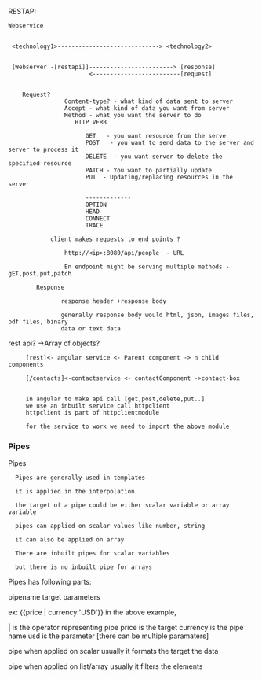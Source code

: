 RESTAPI

    Webservice
	 
	 
	 <technology1>-----------------------------> <technology2>
	 
	 
	 [Webserver -[restapi]]------------------------> [response]
	                       <-------------------------[request]
						   
						   
		Request?
		            Content-type? - what kind of data sent to server
					Accept - what kind of data you want from server
					Method - what you want the server to do
					   HTTP VERB
					   
					      GET   - you want resource from the serve
						  POST   - you want to send data to the server and server to process it
						  DELETE  - you want server to delete the specified resource
						  PATCH - You want to partially update
						  PUT  - Updating/replacing resources in the server
						  
						  -------------
						  OPTION
						  HEAD
						  CONNECT
						  TRACE
						  
				client makes requests to end points ?
				
				    http://<ip>:8080/api/people  - URL
					
					En endpoint might be serving multiple methods - gET,post,put,patch
					
			Response
			
			       response header +response body
				   
				   generally response body would html, json, images files, pdf files, binary
				   data or text data




rest api?  ->Array of objects?

         [rest]<- angular service <- Parent component -> n child components
		 
		 [/contacts]<-contactservice <- contactComponent ->contact-box
		 
		 
		 In angular to make api call [get,post,delete,put..]
		 we use an inbuilt service call httpclient
		 httpclient is part of httpclientmodule
		 
		 for the service to work we need to import the above module


### Pipes


Pipes

      Pipes are generally used in templates 

	  it is applied in the interpolation

      the target of a pipe could be either scalar variable or array variable

	  pipes can applied on scalar values like number, string 

	  it can also be applied on array

	  There are inbuilt pipes for scalar variables

	  but there is no inbuilt pipe for arrays

Pipes has following parts:

  pipename
  target
  parameters

   ex:  {{price |  currency:'USD'}}
   in the above example,

   | is the operator representing pipe
   price is the target
   currency is the pipe name
   usd is the parameter [there can be multiple paramaters]

   pipe when applied on scalar usually it formats the target the data 

   pipe when applied on list/array usually it filters the elements
